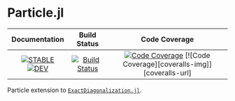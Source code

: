 # Particle.jl

| **Documentation** | **Build Status** | **Code Coverage** |
|:-----------------:|:----------------:|:-----------------:|
| [![**STABLE**][docs-stable-img]][docs-stable-url] [![**DEV**][docs-dev-img]][docs-dev-url] | [![Build Status][githubaction-img]][githubaction-url] | [![Code Coverage][codecov-img]][codecov-url] [![Code Coverage][coveralls-img]][coveralls-url] |

Particle extension to [`ExactDiagonalization.jl`](https://github.com/kyungminlee/ExactDiagonalization.jl).


[docs-stable-img]: https://img.shields.io/badge/docs-stable-blue.svg
[docs-stable-url]: http://kyungminlee.org/Particle.jl/stable
[docs-dev-img]: https://img.shields.io/badge/docs-dev-blue.svg
[docs-dev-url]: http://kyungminlee.org/Particle.jl/dev

[githubaction-img]: https://github.com/kyungminlee/Particle.jl/workflows/Build/badge.svg
[githubaction-url]: https://github.com/kyungminlee/Particle.jl/actions?query=workflow%3ABuild

[codecov-img]: https://codecov.io/gh/kyungminlee/Particle.jl/branch/master/graph/badge.svg
[codecov-url]: https://codecov.io/gh/kyungminlee/Particle.jl
